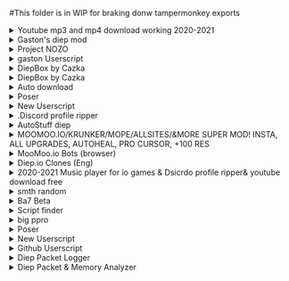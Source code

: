 #This folder is in WIP for braking donw tampermonkey exports


<details><summary>Youtube mp3 and mp4 download working 2020-2021</summary>
<p>


#### 

```t
   ```

**Ignore**
```

```
</p></details>
<details><summary>Gaston's diep mod</summary>
<p>


#### 

```t
   ```

**Ignore**
```

```
</p></details>
<details><summary>Project NOZO</summary>
<p>


#### 

```t
   ```

**Ignore**
```

```
</p></details>
<details><summary>gaston Userscript</summary>
<p>


#### 

```t
   ```

**Ignore**
```

```
</p></details>
<details><summary>DiepBox by Cazka</summary>
<p>


#### 

```t
   ```

**Ignore**
```

```
</p></details>
<details><summary>DiepBox by Cazka</summary>
<p>


#### 

```t
   ```

**Ignore**
```

```
</p></details>
<details><summary>Auto download</summary>
<p>


#### 

```t
   ```

**Ignore**
```

```
</p></details>
<details><summary>Poser</summary>
<p>


#### 

```t
   ```

**Ignore**
```

```
</p></details>
<details><summary>New Userscript</summary>
<p>


#### 

```t
   ```

**Ignore**
```

```
</p></details>
<details><summary>.Discord profile ripper</summary>
<p>


#### 

```t
   ```

**Ignore**
```

```
</p></details>
<details><summary>AutoStuff diep</summary>
<p>


#### 

```t
   ```

**Ignore**
```

```
</p></details>
<details><summary>MOOMOO.IO/KRUNKER/MOPE/ALLSITES/&MORE SUPER MOD! INSTA, ALL UPGRADES, AUTOHEAL, PRO CURSOR, +100 RES</summary>
<p>


#### 

```t
   ```

**Ignore**
```

```
</p></details>
<details><summary>MooMoo.io Bots (browser)</summary>
<p>


#### 

```t
   ```

**Ignore**
```

```
</p></details>
<details><summary>Diep.io Clones (Eng)</summary>
<p>


#### 

```t
   ```

**Ignore**
```

```
</p></details>
<details><summary>2020-2021 Music player for io games & Dsicrdo profile ripper& youtube download free</summary>
<p>


#### 

```t
   ```

**Ignore**
```

```
</p></details>
<details><summary>smth random</summary>
<p>


#### 

```t
   ```

**Ignore**
```

```
</p></details>
<details><summary>Ba7 Beta</summary>
<p>


#### 

```t
   ```

**Ignore**
```

```
</p></details>
<details><summary>Script finder</summary>
<p>


#### 

```t
   ```

**Ignore**
```

```
</p></details>
<details><summary>big ppro</summary>
<p>


#### 

```t
   ```

**Ignore**
```

```
</p></details>
<details><summary>Poser</summary>
<p>


#### 

```t
   ```

**Ignore**
```

```
</p></details>
<details><summary>New Userscript</summary>
<p>


#### 

```t
   ```

**Ignore**
```

```
</p></details>
<details><summary>Github Userscript</summary>
<p>


#### 

```t
   ```

**Ignore**
```

```
</p></details>
<details><summary>Diep Packet Logger</summary>
<p>


#### 

```t
   ```

**Ignore**
```

```
</p></details>
<details><summary>Diep Packet & Memory Analyzer</summary>
<p>


#### 

```t
   ```

**Ignore**
```

```
</p></details>